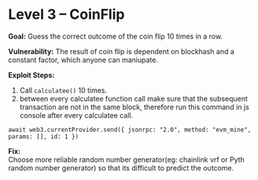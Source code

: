 # Level 3 – CoinFlip

**Goal:** Guess the correct outcome of the coin flip 10 times in a row.

**Vulnerability:**
The result of coin flip is dependent on blockhash and a constant factor, which anyone can maniupate.

**Exploit Steps:**

1. Call `calculatee()` 10 times.
2. between every calculatee function call make sure that the subsequent transaction are not in the same block, therefore run this command in js console after every calculatee call.

```
await web3.currentProvider.send({ jsonrpc: "2.0", method: "evm_mine", params: [], id: 1 })
```

**Fix:**  
Choose more reliable random number generator(eg: chainlink vrf or Pyth random number generator) so that its difficult to predict the outcome.

